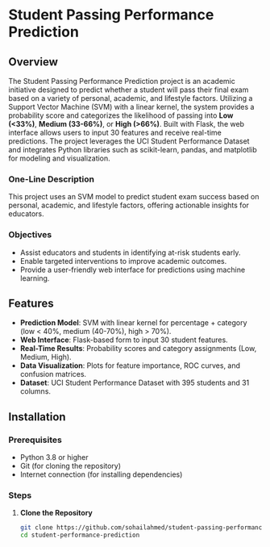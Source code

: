 # Student Passing Performance Prediction

## Overview
The Student Passing Performance Prediction project is an academic initiative designed to predict whether a student will pass their final exam based on a variety of personal, academic, and lifestyle factors. Utilizing a Support Vector Machine (SVM) with a linear kernel, the system provides a probability score and categorizes the likelihood of passing into **Low (<33%)**, **Medium (33-66%)**, or **High (>66%)**. Built with Flask, the web interface allows users to input 30 features and receive real-time predictions. The project leverages the UCI Student Performance Dataset and integrates Python libraries such as scikit-learn, pandas, and matplotlib for modeling and visualization.

### One-Line Description
This project uses an SVM model to predict student exam success based on personal, academic, and lifestyle factors, offering actionable insights for educators.

### Objectives
- Assist educators and students in identifying at-risk students early.
- Enable targeted interventions to improve academic outcomes.
- Provide a user-friendly web interface for predictions using machine learning.

## Features
- **Prediction Model**: SVM with linear kernel for percentage + category (low < 40%, medium (40-70%), high > 70%).
- **Web Interface**: Flask-based form to input 30 student features.
- **Real-Time Results**: Probability scores and category assignments (Low, Medium, High).
- **Data Visualization**: Plots for feature importance, ROC curves, and confusion matrices.
- **Dataset**: UCI Student Performance Dataset with 395 students and 31 columns.

## Installation

### Prerequisites
- Python 3.8 or higher
- Git (for cloning the repository)
- Internet connection (for installing dependencies)

### Steps
1. **Clone the Repository**
   ```bash
   git clone https://github.com/sohailahmed/student-passing-performance-prediction.git
   cd student-performance-prediction
